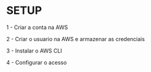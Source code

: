 # SETUP

1 - Criar a conta na AWS

2 - Criar o usuario na AWS e armazenar as credenciais

3 - Instalar o AWS CLI

4 - Configurar o acesso

